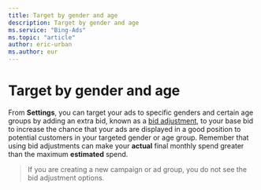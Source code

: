 ```yaml
---
title: Target by gender and age
description: Target by gender and age
ms.service: "Bing-Ads"
ms.topic: "article"
author: eric-urban
ms.author: eur
---
```


# Target by gender and age

From **Settings**, you can target          your ads to specific genders and certain age groups by adding an extra bid, known as a [bid adjustment](../hlp_BA_CONC_AboutAdvancedBidding.md),          to your base bid to increase the chance that your ads are displayed in a good position to potential customers in your targeted gender or age group.          Remember that using bid adjustments can make your **actual** final monthly spend greater than the maximum **estimated** spend.

> If you are creating a new campaign or ad group, you do not see the bid adjustment options.


